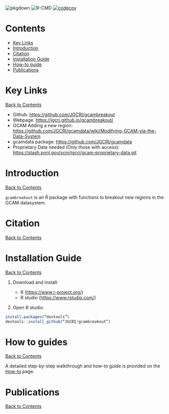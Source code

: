 <!-- badges: start -->
![pkgdown](https://github.com/JGCRI/gcambreakout/workflows/pkgdown/badge.svg)
![R-CMD](https://github.com/JGCRI/gcambreakout/workflows/R-CMD/badge.svg)
[![codecov](https://codecov.io/gh/JGCRI/gcambreakout/branch/main/graph/badge.svg?token=G36I8JU3HR)](https://codecov.io/gh/JGCRI/gcambreakout)
<!-- badges: end -->

<!-- ------------------------>
<!-- ------------------------>
# <a name="Contents"></a>Contents
<!-- ------------------------>
<!-- ------------------------>

- [Key Links](#KeyLinks)
- [Introduction](#Introduction)
- [Citation](#Citation)
- [Installation Guide](#InstallGuide)
- [How-to guide](#howto) 
- [Publications](#Publications)

<!-- ------------------------>
<!-- ------------------------>
# <a name="KeyLinks"></a>Key Links
<!-- ------------------------>
<!-- ------------------------>

[Back to Contents](#Contents)

- Github: https://github.com/JGCRI/gcambreakout
- Webpage: https://jgcri.github.io/gcambreakout/
- GCAM Adding a new region: https://github.com/JGCRI/gcamdata/wiki/Modifying-GCAM-via-the-Data-System
- gcamdata package: https://github.com/JGCRI/gcamdata
- Proprietary Data needed (Only those with access): https://stash.pnnl.gov/scm/jgcri/gcam-proprietary-data.git

  
<!-- ------------------------>
<!-- ------------------------>
# <a name="Introduction"></a>Introduction
<!-- ------------------------>
<!-- ------------------------>

[Back to Contents](#Contents)

`gcambreakout` is an R package with functions to breakout new regions in the GCAM datasystem.


<!-- ------------------------>
<!-- ------------------------>
# <a name="Citation"></a>Citation
<!-- ------------------------>
<!-- ------------------------>

[Back to Contents](#Contents)


<!-- ------------------------>
<!-- ------------------------>
# <a name="InstallGuide"></a>Installation Guide
<!-- ------------------------>
<!-- ------------------------>

[Back to Contents](#Contents)

1. Download and install:
    - R (https://www.r-project.org/)
    - R studio (https://www.rstudio.com/)  
    
    
2. Open R studio:

```r
install.packages(“devtools”)
devtools::install_github(“JGCRI/gcambreakout”)
```

<!-- ------------------------>
<!-- ------------------------>
# <a name="keyfunctions"></a> How to guides
<!-- ------------------------>
<!-- ------------------------>

[Back to Contents](#Contents)

A detailed step-by-step walkthrough and how-to guide is provided on the [How-to](https://jgcri.github.io/gcambreakout/articles/breakout.html) page. 


<!-- ------------------------>
<!-- ------------------------>
# <a name="Publications"></a>Publications
<!-- ------------------------>
<!-- ------------------------>

[Back to Contents](#Contents)